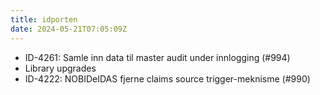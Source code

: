 ```yaml
---
title: idporten
date: 2024-05-21T07:05:09Z
---
```

- ID-4261: Samle inn data til master audit under innlogging (#994)
- Library upgrades
- ID-4222: NOBIDeIDAS fjerne claims source trigger-meknisme (#990)


